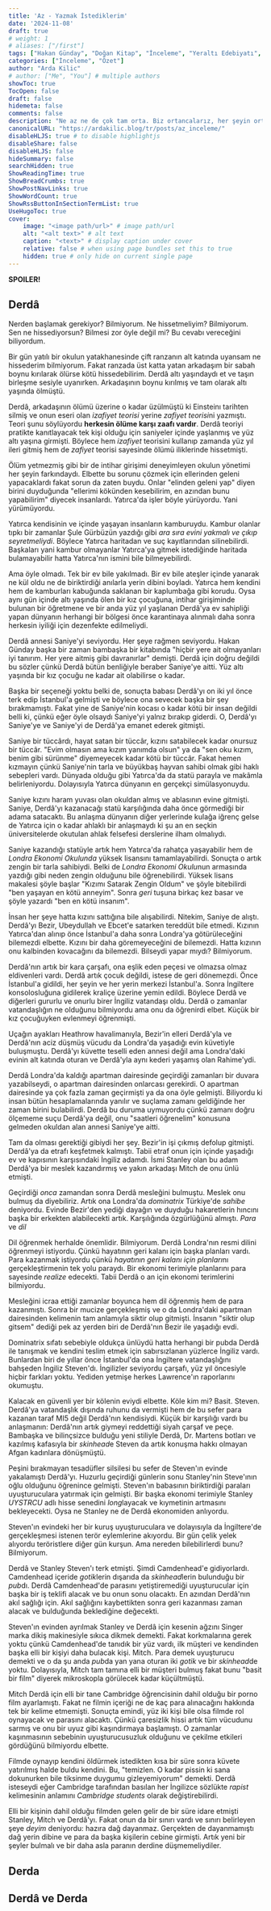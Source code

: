 ```yaml
---
title: 'Az - Yazmak İstediklerim'
date: '2024-11-08'
draft: true
# weight: 1
# aliases: ["/first"]
tags: ["Hakan Günday", "Doğan Kitap", "İnceleme", "Yeraltı Edebiyatı", "Edebiyat"]
categories: ["İnceleme", "Özet"]
author: "Arda Kilic"
# author: ["Me", "You"] # multiple authors
showToc: true
TocOpen: false
draft: false
hidemeta: false
comments: false
description: "Ne az ne de çok tam orta. Biz ortancalarız, her şeyin ortasındakiler. Çubuktan bir köprünün ortasındakiler. Az yaşayan ve az gülenler. Az mutlu olanlar ve az ağlayanlar."
canonicalURL: "https://ardakilic.blog/tr/posts/az_inceleme/"
disableHLJS: true # to disable highlightjs
disableShare: false
disableHLJS: false
hideSummary: false
searchHidden: true
ShowReadingTime: true
ShowBreadCrumbs: true
ShowPostNavLinks: true
ShowWordCount: true
ShowRssButtonInSectionTermList: true
UseHugoToc: true
cover:
    image: "<image path/url>" # image path/url
    alt: "<alt text>" # alt text
    caption: "<text>" # display caption under cover
    relative: false # when using page bundles set this to true
    hidden: true # only hide on current single page
---
```


**SPOILER!**

## Derdâ

Nerden başlamak gerekiyor? Bilmiyorum. Ne hissetmeliyim? Bilmiyorum. Sen ne hissediyorsun? Bilmesi zor öyle değil mi? Bu cevabı vereceğini biliyordum.

Bir gün yatılı bir okulun yatakhanesinde çift ranzanın alt katında uyansam ne hissederim bilmiyorum. Fakat ranzada üst katta yatan arkadaşım bir sabah boynu kırılarak ölürse kötü hissedebilirim. Derdâ altı yaşındaydı et ve taşın birleşme sesiyle uyanırken. Arkadaşının boynu kırılmış ve tam olarak altı yaşında ölmüştü. 

Derdâ, arkadaşının ölümü üzerine o kadar üzülmüştü ki Einsteinı tarihten silmiş ve onun eseri olan *izafiyet teorisi* yerine *zafiyet teorisi*ni yazmıştı. Teori şunu söylüyordu **herkesin ölüme karşı zaafı vardır**. Derdâ teoriyi pratikte kanıtlayacak tek kişi olduğu için saniyeler içinde yaşlanmış ve yüz altı yaşına girmişti. Böylece hem *izafiyet* teorisini kullanıp zamanda yüz yıl ileri gitmiş hem de *zafiyet* teorisi sayesinde ölümü iliklerinde hissetmişti.

Ölüm yetmezmiş gibi bir de intihar girişimi deneyimleyen okulun yönetimi her şeyin farkındaydı. Elbette bu sorunu çözmek için ellerinden geleni yapacaklardı fakat sorun da zaten buydu. Onlar "elinden geleni yap" diyen birini duyduğunda "ellerimi kökünden kesebilirim, en azından bunu yapabilirim" diyecek insanlardı. Yatırca'da işler böyle yürüyordu. Yani yürümüyordu.

Yatırca kendisinin ve içinde yaşayan insanların kamburuydu. Kambur olanlar tıpkı bir zamanlar Şule Gürbüzün yazdığı gibi *ara sıra evini yakmalı ve çıkıp seyretmeliydi*. Böylece Yatırca haritadan ve suç kayıtlarından silinebilirdi. Başkaları yani kambur olmayanlar Yatırca'ya gitmek istediğinde haritada bulamayabilir hatta Yatırca'nın ismini bile bilmeyebilirdi.

Ama öyle olmadı. Tek bir ev bile yakılmadı. Bir ev bile ateşler içinde yanarak ne kül oldu ne de biriktirdiği anılarla yerin dibini boyladı. Yatırca hem kendini hem de kamburları kabuğunda saklanan bir kaplumbağa gibi korudu. Oysa aynı gün içinde altı yaşında ölen bir kız çocuğuna, intihar girişiminde bulunan bir öğretmene ve bir anda yüz yıl yaşlanan Derdâ'ya ev sahipliği yapan dünyanın herhangi bir bölgesi önce karantinaya alınmalı daha sonra herkesin iyiliği için dezenfekte edilmeliydi.

Derdâ annesi Saniye'yi seviyordu. Her şeye rağmen seviyordu. Hakan Günday başka bir zaman bambaşka bir kitabında "hiçbir yere ait olmayanları iyi tanırım. Her yere aitmiş gibi davranırlar" demişti. Derdâ için doğru değildi bu sözler çünkü Derdâ bütün benliğiyle beraber Saniye'ye aitti. Yüz altı yaşında bir kız çocuğu ne kadar ait olabilirse o kadar. 

Başka bir seçeneği yoktu belki de, sonuçta babası Derdâ'yı on iki yıl önce terk edip İstanbul'a gelmişti ve böylece ona sevecek başka bir şey bırakmamıştı. Fakat yine de Saniye'nin kocası o kadar kötü bir insan değildi belli ki, çünkü eğer öyle olsaydı Saniye'yi yalnız bırakıp giderdi. O, Derdâ'yı Saniye'ye ve Saniye'yi de Derdâ'ya emanet ederek gitmişti.

Saniye bir tüccârdı, hayat satan bir tüccâr, kızını satabilecek kadar onursuz bir tüccâr. "Evim olmasın ama kızım yanımda olsun" ya da "sen oku kızım, benim gibi sürünme" diyemeyecek kadar kötü bir tüccâr. Fakat hemen kızmayın çünkü Saniye'nin tarla ve büyükbaş hayvan sahibi olmak gibi haklı sebepleri vardı. Dünyada olduğu gibi Yatırca'da da statü parayla ve makâmla belirleniyordu. Dolayısıyla Yatırca dünyanın en gerçekçi simülasyonuydu.

Saniye kızını haram yuvası olan okuldan almış ve ablasının evine gitmişti. Saniye, Derdâ'yı kazanacağı statü karşılığında daha önce görmediği bir adama satacaktı. Bu anlaşma dünyanın diğer yerlerinde kulağa iğrenç gelse de Yatırca için o kadar ahlaklı bir anlaşmaydı ki şu an en seçkin üniversitelerde okutulan ahlak felsefesi derslerine ilham olmalıydı.

Saniye kazandığı statüyle artık hem Yatırca'da rahatça yaşayabilir hem de *Londra Ekonomi Okulunda* yüksek lisansını tamamlayabilirdi. Sonuçta o artık zengin bir tarla sahibiydi. Belki de *Londra Ekonomi Okulu*nun armasında yazdığı gibi neden zengin olduğunu bile öğrenebilirdi. Yüksek lisans makalesi şöyle başlar "Kızımı Satarak Zengin Oldum" ve şöyle bitebilirdi "ben yaşayan en kötü anneyim". Sonra *geri* tuşuna birkaç kez basar ve şöyle yazardı "ben en kötü insanım".

İnsan her şeye hatta kızını sattığına bile alışabilirdi. Nitekim, Saniye de alıştı. Derdâ'yı Bezir, Ubeydullah ve Ebcet'e satarken tereddüt bile etmedi. Kızının Yatırca'dan alınıp önce İstanbul'a daha sonra Londra'ya götürüleceğini bilemezdi elbette. Kızını bir daha göremeyeceğini de bilemezdi. Hatta kızının onu kalbinden kovacağını da bilemezdi. Bilseydi yapar mıydı? Bilmiyorum.

Derdâ'nın artık bir kara çarşafı, ona eşlik eden peçesi ve olmazsa olmaz eldivenleri vardı. Derdâ artık çocuk değildi, istese de geri dönemezdi. Önce İstanbul'a gidildi, her şeyin ve her yerin merkezi İstanbul'a. Sonra İngiltere konsolosluğuna gidilerek kraliçe üzerine yemin edildi. Böylece Derdâ ve diğerleri gururlu ve onurlu birer İngiliz vatandaşı oldu. Derdâ o zamanlar vatandaşlığın ne olduğunu bilmiyordu ama onu da öğrenirdi elbet. Küçük bir kız çocuğuyken evlenmeyi öğrenmişti.

Uçağın ayakları Heathrow havalimanıyla, Bezir'in elleri Derdâ'yla ve Derdâ'nın aciz düşmüş vücudu da Londra'da yaşadığı evin küvetiyle buluşmuştu. Derdâ'yı küvette teselli eden annesi değil ama Londra'daki evinin alt katında oturan
ve Derdâ'yla aynı kederi yaşamış olan Rahime'ydi. 

Derdâ Londra'da kaldığı apartman dairesinde geçirdiği zamanları bir duvara yazabilseydi, o apartman dairesinden onlarcası gerekirdi. O apartman dairesinde ya çok fazla
zaman geçirmişti ya da ona öyle gelmişti. Biliyordu ki insan bütün hesaplamalarında yanılır ve suçlama zamanı geldiğinde her zaman birini bulabilirdi. Derdâ bu duruma
uymuyordu çünkü zamanı doğru ölçememe suçu Derdâ'ya değil, onu "saatleri öğrenelim" konusuna gelmeden okuldan alan annesi Saniye'ye aitti.

Tam da olması gerektiği gibiydi her şey. Bezir'in işi çıkmış defolup gitmişti. Derdâ'ya da etrafı keşfetmek kalmıştı. Tabii etraf onun için içinde yaşadığı ev ve kapısının karşısındaki İngiliz adamdı. İsmi Stanley olan bu adam Derdâ'ya bir meslek kazandırmış ve yakın arkadaşı Mitch de onu ünlü etmişti.

Geçirdiği *onca* zamandan sonra Derdâ mesleğini bulmuştu. Meslek onu bulmuş da diyebiliriz. Artık ona Londra'da *dominatrix* Türkiye'de *sahibe* deniyordu. Evinde Bezir'den yediği dayağın ve duyduğu hakaretlerin hıncını başka bir erkekten alabilecekti artık. Karşılığında özgürlüğünü almıştı. *Para* ve *dil*

Dil öğrenmek herhalde önemlidir. Bilmiyorum. Derdâ Londra'nın resmi dilini öğrenmeyi istiyordu. Çünkü hayatının geri kalanı için başka planları vardı. Para kazanmak istiyordu çünkü *hayatının geri kalanı için planları*nı gerçekleştirmenin tek yolu paraydı. Bir ekonomi terimiyle planlarını para sayesinde *realize* edecekti. Tabii Derdâ o an için ekonomi terimlerini bilmiyordu.

Mesleğini icraa ettiği zamanlar boyunca hem dil öğrenmiş hem de para kazanmıştı. Sonra bir mucize gerçekleşmiş ve o da Londra'daki apartman dairesinden kelimenin tam anlamıyla siktir olup gitmişti. İnsanın "siktir olup gitsem" dediği pek az yerden biri de Derdâ'nın Bezir ile yaşadığı evdi. 

Dominatrix sıfatı sebebiyle oldukça ünlüydü hatta herhangi bir pubda Derdâ ile tanışmak ve kendini teslim etmek için sabırsızlanan yüzlerce İngiliz vardı. Bunlardan biri de yıllar önce İstanbul'da ona İngiltere vatandaşlığını bahşeden İngiliz Steven'dı. İngilizler seviyordu çarşafı, yüz yıl öncesiyle hiçbir farkları yoktu. Yediden yetmişe herkes Lawrence'ın raporlarını okumuştu.

Kalacak en güvenli yer bir kölenin eviydi elbette. Köle kim mi? Basit. Steven. Derdâ'ya vatandaşlık dışında ruhunu da vermişti hem de bu sefer para kazanan taraf MI5 değil Derdâ'nın kendisiydi. Küçük bir karşılığı vardı bu anlaşmanın: Derdâ'nın artık giymeyi reddettiği siyah çarşaf ve peçe. Bambaşka ve bilinçsizce bulduğu yeni stiliyle Derdâ, Dr. Martens botları ve kazılmış kafasıyla bir *skinhead*e Steven da artık konuşma hakkı olmayan Afgan kadınlara dönüşmüştü. 

Peşini bırakmayan tesadüfler silsilesi bu sefer de Steven'ın evinde yakalamıştı Derdâ'yı. Huzurlu geçirdiği günlerin sonu Stanley'nin Steve'ının oğlu olduğunu öğrenince gelmişti. Steven'ın babasının biriktirdiği paraları uyuşturuculara yatırmak için gelmişti. Bir başka ekonomi terimiyle Stanley *UYSTRCU* adlı hisse senedini *long*layacak ve kıymetinin artmasını bekleyecekti. Oysa ne Stanley ne de Derdâ ekonomiden anlıyordu.

Steven'ın evindeki her bir kuruş uyuşturuculara ve dolayısıyla da İngiltere'de gerçekleşmesi istenen terör eylemlerine akıyordu. Bir gün çelik yelek alıyordu teröristlere diğer gün kurşun. Ama nereden bilebilirlerdi bunu? Bilmiyorum. 

Derdâ ve Stanley Steven'ı terk etmişti. Şimdi Camdenhead'e gidiyorlardı. Camdenhead içeride *gotik*lerin dışarıda da *skinhead*lerin bulunduğu bir *pub*dı. Derdâ Camdenhead'de
parasını yetiştiremediği uyuşturucular için başka bir iş teklifi alacak ve bu onun sonu olacaktı. En azından Derdâ'nın akıl sağlığı için. Akıl sağlığını kaybettikten sonra geri kazanması zaman alacak ve bulduğunda beklediğine değecekti.

Steven'ın evinden ayrılmak Stanley ve Derdâ için kesenin ağzını Singer marka dikiş makinesiyle sıkıca dikmek demekti. Fakat korkmalarına gerek yoktu çünkü Camdenhead'de tanıdık bir yüz vardı, ilk müşteri ve kendinden başka elli bir kişiyi daha bulacak kişi. Mitch. Para demek uyuşturucu demekti ve o da şu anda *pub*da yan yana oturan iki *gotik* ve bir *skinhead*de yoktu. Dolayısıyla, Mitch tam tamına elli bir müşteri bulmuş fakat bunu "basit bir film" diyerek mikroskopla görülecek kadar küçültmüştü.

Mitch Derdâ için elli bir tane Cambridge öğrencisinin dahil olduğu bir porno film ayarlamıştı. Fakat ne filmin içeriği ne de kaç para alınacağını hakkında tek bir kelime etmemişti. Sonuçta emindi, yüz iki kişi bile olsa filmde rol oynayacak ve parasını alacaktı. Çünkü çaresizlik hissi artık tüm vücudunu sarmış ve onu bir uyuz gibi kaşındırmaya başlamıştı. O zamanlar kaşınmasının sebebinin uyuşturucusuzluk olduğunu ve çekilme etkileri gördüğünü bilmiyordu elbette. 

Filmde oynayıp kendini öldürmek istedikten kısa bir süre sonra küvete yatırılmış halde buldu kendini. Bu, "temizlen. O kadar pissin ki sana dokunurken bile tiksinme duygumu gizleyemiyorum" demekti. Derdâ isteseydi eğer Cambridge tarafından basılan her İngilizce sözlükte *rapist* kelimesinin anlamını *Cambridge students* olarak değiştirebilirdi.

Elli bir kişinin dahil olduğu filmden gelen gelir de bir süre idare etmişti Stanley, Mitch ve Derdâ'yı. Fakat onun da bir sınırı vardı ve sınırı belirleyen şeye *deyim* deniyordu: hazıra dağ dayanmaz. Gerçekten de dayanmamıştı dağ yerin dibine ve para da başka kişilerin cebine girmişti. Artık yeni bir şeyler bulmalı ve bir daha asla paranın derdine düşmemeliydiler.




## Derda

## Derdâ ve Derda